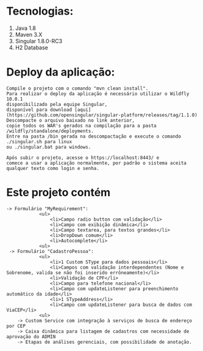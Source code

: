 # Tecnologias:
	
<ol>
	<li>Java 1.8</li>
	<li>Maven 3.X</li>
	<li>Singular 1.8.0-RC3</li>
	<li>H2 Database</li>
</ol>

# Deploy da aplicação:
	Compile o projeto com o comando "mvn clean install".
	Para realizar o deploy da aplicação é necessário utilizar o Wildfly 10.0.1 
	disponibilizado pela equipe Singular, 
	disponível para download [aqui](https://github.com/opensingular/singular-platform/releases/tag/1.1.0)
	Descompacte o arquivo baixado no link anterior, 
	copie todos os WAR's gerados na compilação para a pasta /wildfly/standalone/deployments. 
	Entre na pasta /bin gerada na descompactação e execute o comando ./singular.sh para linux 
	ou ./singular.bat para windows.
	
	Após subir o projeto, acesse o https://localhost:8443/ e 
	comece a usar a aplicação normalmente, por padrão o sistema aceita qualquer texto como login e senha.

# Este projeto contém
	-> Formulário "MyRequirement":
				<ul>
					<li>Campo radio button com validação</li>
					<li>Campo com exibição dinâmica</li>
					<li>Campo textarea, para textos grandes</li>
					<li>DropDown comum</li>
					<li>Autocomplete</li>
				<ul>
	 -> Formulário "CadastroPessoa":
	 			<ul>
					<li>1 Custom SType para dados pessoais</li>
					<li>Campos com validação interdependentes (Nome e Sobrenome, valida se não foi inserido errôneamente)</li>
					<li>Validação de CPF</li>
					<li>Campo para telefone nacional</li>
					<li>Campo com updateListener para preenchimento automático da idade</li>
					<li>1 STypeAddress</li>
					<li>Campo com updateListener para busca de dados com ViaCEP</li>
				<ul>
		-> Custom Service com integração à serviços de busca de endereço por CEP
		-> Caixa dinâmica para listagem de cadastros com necessidade de aprovação do ADMIN
		-> Etapas de análises gerenciais, com possibilidade de anotação.
